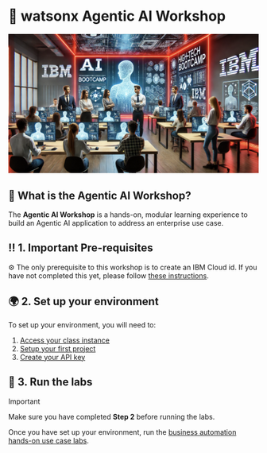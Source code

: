# 🤖 watsonx Agentic AI Workshop

![Image title](/instructors.png)

## 🤖 What is the Agentic AI Workshop?

The **Agentic AI Workshop** is a hands-on, modular learning experience to build an Agentic AI application to address an enterprise use case.  

## ‼️ 1. Important Pre-requisites

⚙️ The only prerequisite to this workshop is to create an IBM Cloud id. If you have not completed this yet, please follow [these instructions](environment-setup/create-IBMid.md).


## 🌍 2. Set up your environment

To set up your environment, you will need to:
1. [Access your class instance](environment-setup/access-env.md)
2. [Setup your first project](environment-setup/create-project.md)
3. [Create your API key](environment-setup/api_key_project_id_setup.md)


## 🧪 3. Run the labs 

> [!IMPORTANT]
> Make sure you have completed **Step 2** before running the labs.

Once you have set up your environment, run the [business automation hands-on use case labs](usecases/business-automation/hands-on-lab-buisness-automation.md).



